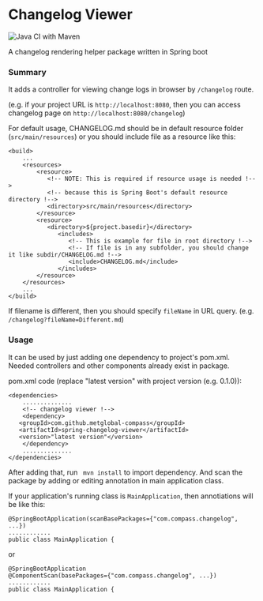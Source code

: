 # Changelog Viewer
![Java CI with Maven](https://github.com/metglobal-compass/spring-changelog-viewer/workflows/Java%20CI%20with%20Maven/badge.svg?branch=develop)

A changelog rendering helper package written in Spring boot

### Summary

It adds a controller for viewing change logs in browser by `/changelog` route.

(e.g. if your project URL is `http://localhost:8080`, then you can access changelog page on `http://localhost:8080/changelog`)

For default usage, CHANGELOG.md should be in default resource folder (`src/main/resources`)
 or you should include file as a resource like this: 
 
```
<build>
    ...
    <resources>
        <resource>
           <!-- NOTE: This is required if resource usage is needed !-->
           <!-- because this is Spring Boot's default resource directory !-->
           <directory>src/main/resources</directory>
        </resource>
        <resource>
           <directory>${project.basedir}</directory>
              <includes>
                 <!-- This is example for file in root directory !-->
                 <!-- If file is in any subfolder, you should change it like subdir/CHANGELOG.md !-->
                 <include>CHANGELOG.md</include>
              </includes>
        </resource>
    </resources>
    ...
</build>
``` 

If filename is different, then you should specify `fileName` in URL query. (e.g. `/changelog?fileName=Different.md`)

### Usage

It can be used by just adding one dependency to project's pom.xml.
 Needed controllers and other components already exist in package.
 
pom.xml code (replace "latest version" with project version (e.g. 0.1.0)):
 
 ```
 <dependencies>
     ..............
     <!-- changelog viewer !-->
     <dependency>
 	<groupId>com.github.metglobal-compass</groupId>
 	<artifactId>spring-changelog-viewer</artifactId>
 	<version>"latest version"</version>
     </dependency>
     ..............
 </dependencies>
 ```

After adding that, run `` mvn install`` to import dependency. And scan the package by 
adding or editing annotation in main application class.

If your application's running class is `MainApplication`, then annotiations will be like this:

```
@SpringBootApplication(scanBasePackages={"com.compass.changelog", ...})
............
public class MainApplication {
```

or

```
@SpringBootApplication
@ComponentScan(basePackages={"com.compass.changelog", ...})
............
public class MainApplication {
```